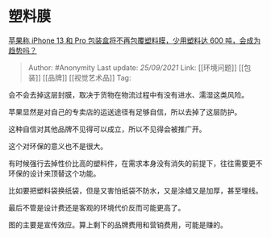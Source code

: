# 塑料膜
[苹果称 iPhone 13 和 Pro 包装盒将不再包覆塑料膜，少用塑料达 600 吨，会成为趋势吗？](https://www.zhihu.com/question/487009832/answer/2131372536)

> Author: #Anonymity 
> Last update: *25/09/2021* 
> Link: [[环境问题]] [[包装]] [[品牌]] [[视觉艺术品]]
> Tag:    



会不会去掉这层封膜，取决于货物在物流过程中有没有进水、濡湿这类风险。

苹果显然是对自己的专卖店的运送途径有足够自信，所以去掉了这层防护。

这种自信对其他品牌不见得可以成立，所以不见得会被推广开。

这个对环保的意义也不是很大。

有时候强行去掉性价比高的塑料件，在需求本身没有消失的前提下，往往需要更不环保的设计来顶替这个功能。

比如要把塑料袋换纸袋，但是又害怕纸袋不防水，又是涂蜡又是加厚，甚至埋线。

最后不管是设计费还是客观的环境代价反而可能更高了。

图的主要是宣传效应。算上剩下的品牌费用和营销费用，可能是赚的。

  


